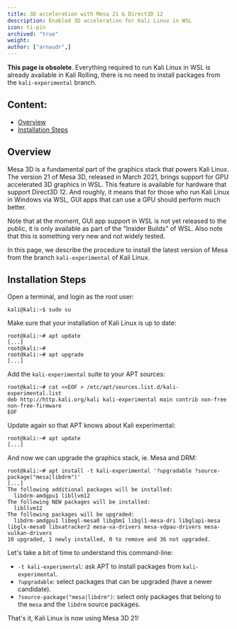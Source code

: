 ```yaml
---
title: 3D acceleration with Mesa 21 & Direct3D 12
description: Enabled 3D acceleration for Kali Linux in WSL
icon: ti-pin
archived: "true"
weight:
author: ["arnaudr",]
---
```


**This page is obsolete**. Everything required to run Kali Linux in WSL is already available in Kali Rolling, there is no need to install packages from the `kali-experimental` branch.

## Content:

- [Overview](#overview)
- [Installation Steps](#installation-steps)

## Overview

Mesa 3D is a fundamental part of the graphics stack that powers Kali Linux. The version 21 of Mesa 3D, released in March 2021, brings support for GPU accelerated 3D graphics in WSL. This feature is available for hardware that support Direct3D 12. And roughly, it means that for those who run Kali Linux in Windows via WSL, GUI apps that can use a GPU should perform much better.

Note that at the moment, GUI app support in WSL is not yet released to the public, it is only available as part of the "Insider Builds" of WSL. Also note that this is something very new and not widely tested.

In this page, we describe the procedure to install the latest version of Mesa from the branch `kali-experimental` of Kali Linux.

## Installation Steps

Open a terminal, and login as the root user:

```console
kali@kali:~$ sudo su
```

Make sure that your installation of Kali Linux is up to date:

```console
root@kali:~# apt update
[...]
root@kali:~#
root@kali:~# apt upgrade
[...]
```

Add the `kali-experimental` suite to your APT sources:

```console
root@kali:~# cat <<EOF > /etc/apt/sources.list.d/kali-experimental.list
deb http://http.kali.org/kali kali-experimental main contrib non-free non-free-firmware
EOF
```

Update again so that APT knows about Kali experimental:

```console
root@kali:~# apt update
[...]
```

And now we can upgrade the graphics stack, ie. Mesa and DRM:

```console
root@kali:~# apt install -t kali-experimental '?upgradable ?source-package("mesa|libdrm")'
[...]
The following additional packages will be installed:
  libdrm-amdgpu1 libllvm12
The following NEW packages will be installed:
  libllvm12
The following packages will be upgraded:
  libdrm-amdgpu1 libegl-mesa0 libgbm1 libgl1-mesa-dri libglapi-mesa libglx-mesa0 libxatracker2 mesa-va-drivers mesa-vdpau-drivers mesa-vulkan-drivers
10 upgraded, 1 newly installed, 0 to remove and 36 not upgraded.
```

Let's take a bit of time to understand this command-line:
- `-t kali-experimental`: ask APT to install packages from `kali-experimental`.
- `?upgradable`: select packages that can be upgraded (have a newer candidate).
- `?source-package("mesa|libdrm")`: select only packages that belong to the
  `mesa` and the `libdrm` source packages.

That's it, Kali Linux is now using Mesa 3D 21!
